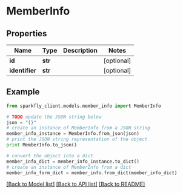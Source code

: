 # MemberInfo


## Properties
Name | Type | Description | Notes
------------ | ------------- | ------------- | -------------
**id** | **str** |  | [optional] 
**identifier** | **str** |  | [optional] 

## Example

```python
from sparkfly_client.models.member_info import MemberInfo

# TODO update the JSON string below
json = "{}"
# create an instance of MemberInfo from a JSON string
member_info_instance = MemberInfo.from_json(json)
# print the JSON string representation of the object
print MemberInfo.to_json()

# convert the object into a dict
member_info_dict = member_info_instance.to_dict()
# create an instance of MemberInfo from a dict
member_info_form_dict = member_info.from_dict(member_info_dict)
```
[[Back to Model list]](../README.md#documentation-for-models) [[Back to API list]](../README.md#documentation-for-api-endpoints) [[Back to README]](../README.md)


